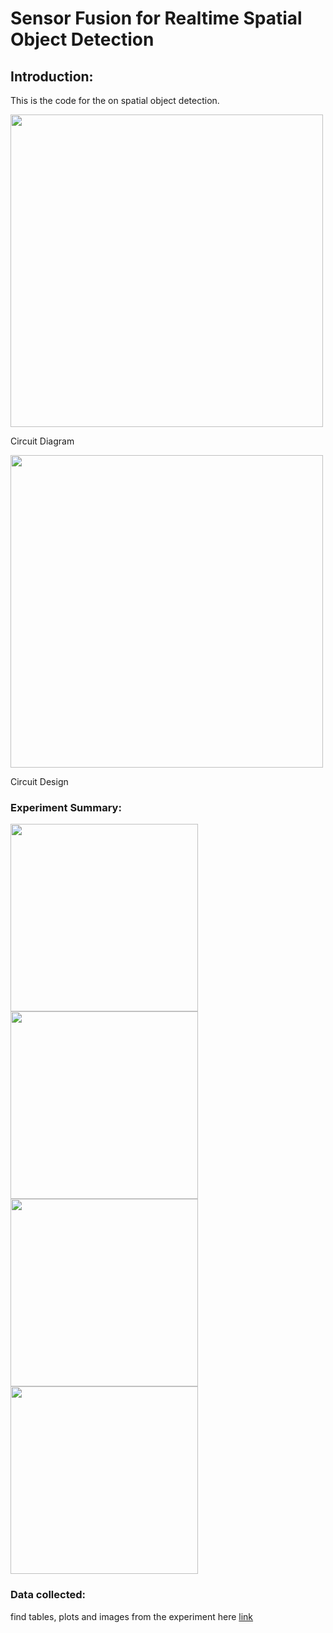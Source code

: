 # Sensor Fusion for Realtime Spatial Object Detection

## Introduction:
This is the code for the on spatial object detection.

<img src='https://res.cloudinary.com/aniobi/image/upload/v1730475271/hardware_projects/sensor_fusion_realtime_spatial_detection/6.png' width=500>

Circuit Diagram

<img src='https://res.cloudinary.com/aniobi/image/upload/v1730475271/hardware_projects/sensor_fusion_realtime_spatial_detection/1.png' width=500>

Circuit Design

### Experiment Summary:
<img src='https://res.cloudinary.com/aniobi/image/upload/v1730475271/hardware_projects/sensor_fusion_realtime_spatial_detection/2.png' width=300>
<img src='https://res.cloudinary.com/aniobi/image/upload/v1730475271/hardware_projects/sensor_fusion_realtime_spatial_detection/3.png' width=300>
<img src='https://res.cloudinary.com/aniobi/image/upload/v1730475271/hardware_projects/sensor_fusion_realtime_spatial_detection/4.png' width=300>
<img src='https://res.cloudinary.com/aniobi/image/upload/v1730475271/hardware_projects/sensor_fusion_realtime_spatial_detection/5.png' width=300>


### Data collected:
find tables, plots and images from the experiment here [link](https://drive.google.com/drive/folders/1MfSruVwZi-DDrN1hb1w0lYawneWl8l9s?usp=sharing)
